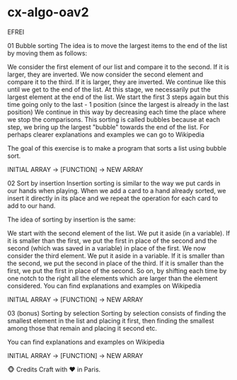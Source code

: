 # cx-algo-oav2
EFREI

01 Bubble sorting
The idea is to move the largest items to the end of the list by moving them as follows:

We consider the first element of our list and compare it to the second. If it is larger, they are inverted.
We now consider the second element and compare it to the third. If it is larger, they are inverted.
We continue like this until we get to the end of the list. At this stage, we necessarily put the largest element at the end of the list.
We start the first 3 steps again but this time going only to the last - 1 position (since the largest is already in the last position)
We continue in this way by decreasing each time the place where we stop the comparisons.
This sorting is called bubbles because at each step, we bring up the largest "bubble" towards the end of the list.
For perhaps clearer explanations and examples we can go to Wikipedia

The goal of this exercise is to make a program that sorts a list using bubble sort.

INITIAL ARRAY -> [FUNCTION] -> NEW ARRAY

02 Sort by insertion
Insertion sorting is similar to the way we put cards in our hands when playing.
When we add a card to a hand already sorted, we insert it directly in its place and we repeat the operation for each card to add to our hand.

The idea of ​​sorting by insertion is the same:

We start with the second element of the list. We put it aside (in a variable). If it is smaller than the first, we put the first in place of the second and the second (which was saved in a variable) in place of the first.
We now consider the third element. We put it aside in a variable. If it is smaller than the second, we put the second in place of the third. If it is smaller than the first, we put the first in place of the second.
So on, by shifting each time by one notch to the right all the elements which are larger than the element considered.
You can find explanations and examples on Wikipedia

INITIAL ARRAY -> [FUNCTION] -> NEW ARRAY

03 (bonus) Sorting by selection
Sorting by selection consists of finding the smallest element in the list and placing it first, then finding the smallest among those that remain and placing it second etc.

You can find explanations and examples on Wikipedia

INITIAL ARRAY -> [FUNCTION] -> NEW ARRAY

🐵 Credits
Craft with ❤️ in Paris.
